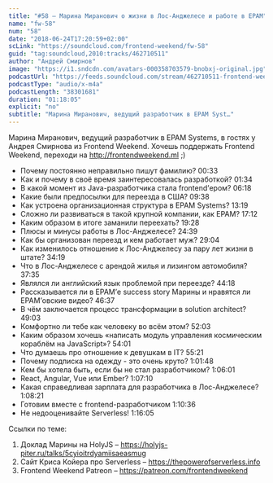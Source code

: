 ```yaml
---
title: "#58 – Марина Миранович о жизни в Лос-Анджелесе и работе в EPAM"
name: "fw-58"
num: "58"
date: "2018-06-24T17:20:59+02:00"
scLink: "https://soundcloud.com/frontend-weekend/fw-58"
guid: "tag:soundcloud,2010:tracks/462710511"
author: "Андрей Смирнов"
image: "https://i1.sndcdn.com/avatars-000358703579-bnobxj-original.jpg"
podcastUrl: "https://feeds.soundcloud.com/stream/462710511-frontend-weekend-fw-58.m4a"
podcastType: "audio/x-m4a"
podcastLength: "38301681"
duration: "01:18:05"
explicit: "no"
subtitle: "Марина Миранович, ведущий разработчик в EPAM Syst…"
---
```

Марина Миранович, ведущий разработчик в EPAM Systems, в гостях у Андрея Смирнова из Frontend Weekend. Хочешь поддержать Frontend Weekend, переходи на http://frontendweekend.ml ;) 

- Почему постоянно неправильно пишут фамилию? 00:33
- Как и почему в своё время заинтересовалась разработкой? 01:34
- В какой момент из Java-разработчика стала frontend’ером? 06:18
- Какие были предпосылки для переезда в США? 09:38
- Как устроена организационная структура в EPAM Systems? 13:19
- Сложно ли развиваться в такой крупной компании, как EPAM? 17:12
- Каким образом в итоге заманили переехать? 19:28
- Плюсы и минусы работы в Лос-Анджелесе? 24:39
- Как бы организован переезд и кем работает муж? 29:04
- Как изменилось отношение к Лос-Анджелесу за пару лет жизни в штате? 34:19
- Что в Лос-Анджелесе с арендой жилья и лизингом автомобиля? 37:35
- Являлся ли английский язык проблемой при переезде? 44:18
- Рассказывается ли в EPAM’е success story Марины и нравятся ли EPAM’овские видео? 46:37
- В чём заключается процесс трансформации в solution architect? 49:03
- Комфортно ли тебе как человеку во всём этом? 52:03
- Каким образом хочешь «написать модуль управления космическим кораблём на JavaScript»? 54:01
- Что думаешь про отношение к девушкам в IT? 55:21
- Почему подписка на одежду - это очень круто? 1:01:48
- Кем бы хотела быть, если бы не стал разработчиком? 1:06:01
- React, Angular, Vue или Ember? 1:07:10
- Какая справедливая зарплата для разработчика в Лос-Анджелесе? 1:08:21
- Готовим вместе с frontend-разработчиком 1:10:36
- Не недооценивайте Serverless! 1:16:05

Ссылки по теме:
1) Доклад Марины на HolyJS – https://holyjs-piter.ru/talks/5cyioitrdyamiisaeasmug
2) Сайт Криса Койера про Serverless – https://thepowerofserverless.info
3) Frontend Weekend Patreon – https://patreon.com/frontendweekend